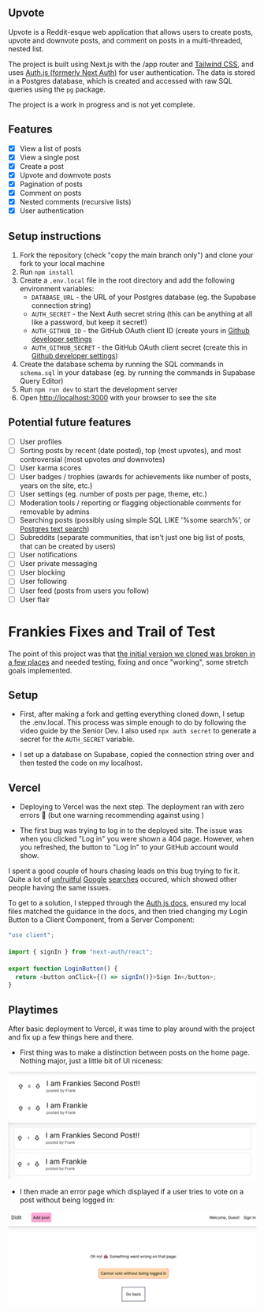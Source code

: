 ## Upvote

Upvote is a Reddit-esque web application that allows users to create posts, upvote and downvote posts, and comment on posts in a multi-threaded, nested list.

The project is built using Next.js with the /app router and [Tailwind CSS](https://tailwindcss.com/), and uses [Auth.js (formerly Next Auth)](https://authjs.dev/) for user authentication. The data is stored in a Postgres database, which is created and accessed with raw SQL queries using the `pg` package.

The project is a work in progress and is not yet complete.

## Features

- [x] View a list of posts
- [x] View a single post
- [x] Create a post
- [x] Upvote and downvote posts
- [x] Pagination of posts
- [x] Comment on posts
- [x] Nested comments (recursive lists)
- [x] User authentication

## Setup instructions

1. Fork the repository (check "copy the main branch only") and clone your fork to your local machine
2. Run `npm install`
3. Create a `.env.local` file in the root directory and add the following environment variables:
   - `DATABASE_URL` - the URL of your Postgres database (eg. the Supabase connection string)
   - `AUTH_SECRET` - the Next Auth secret string (this can be anything at all like a password, but keep it secret!)
   - `AUTH_GITHUB_ID` - the GitHub OAuth client ID (create yours in [Github developer settings](https://github.com/settings/developers)
   - `AUTH_GITHUB_SECRET` - the GitHub OAuth client secret (create this in [Github developer settings](https://github.com/settings/developers))
4. Create the database schema by running the SQL commands in `schema.sql` in your database (eg. by running the commands in Supabase Query Editor)
5. Run `npm run dev` to start the development server
6. Open [http://localhost:3000](http://localhost:3000) with your browser to see the site

## Potential future features

- [ ] User profiles
- [ ] Sorting posts by recent (date posted), top (most upvotes), and most controversial (most upvotes _and_ downvotes)
- [ ] User karma scores
- [ ] User badges / trophies (awards for achievements like number of posts, years on the site, etc.)
- [ ] User settings (eg. number of posts per page, theme, etc.)
- [ ] Moderation tools / reporting or flagging objectionable comments for removable by admins
- [ ] Searching posts (possibly using simple SQL LIKE '%some search%', or [Postgres text search](https://www.crunchydata.com/blog/postgres-full-text-search-a-search-engine-in-a-database))
- [ ] Subreddits (separate communities, that isn't just one big list of posts, that can be created by users)
- [ ] User notifications
- [ ] User private messaging
- [ ] User blocking
- [ ] User following
- [ ] User feed (posts from users you follow)
- [ ] User flair

# Frankies Fixes and Trail of Test

The point of this project was that [the initial version we cloned was broken in a few places](https://github.com/shaunchurch/didit-reddit-upvote-example) and needed testing, fixing and once "working", some stretch goals implemented.

## Setup

- First, after making a fork and getting everything cloned down, I setup the .env.local. This process was simple enough to do by following the video guide by the Senior Dev. I also used `npx auth secret` to generate a secret for the `AUTH_SECRET` variable.

- I set up a database on Supabase, copied the connection string over and then tested the code on my localhost.

## Vercel

- Deploying to Vercel was the next step. The deployment ran with zero errors 👀 (but one warning recommending against using <img>)

- The first bug was trying to log in to the deployed site. The issue was when you clicked "Log in" you were shown a 404 page. However, when you refreshed, the button to "Log In" to your GitHub account would show.

I spent a good couple of hours chasing leads on this bug trying to fix it. Quite a lot of [unfruitful](https://github.com/nextauthjs/next-auth/issues/10585) [Google](https://github.com/nextauthjs/next-auth/issues/6981) [searches](https://stackoverflow.com/questions/67715077/next-auth-receiving-404-after-login-attempt-in-deployed-vercel-application) occured, which showed other people having the same issues.

To get to a solution, I stepped through the [Auth.js docs](https://authjs.dev), ensured my local files matched the guidance in the docs, and then tried changing my Login Button to a Client Component, from a Server Component:

```javascript
"use client";

import { signIn } from "next-auth/react";

export function LoginButton() {
  return <button onClick={() => signIn()}>Sign In</button>;
}
```

## Playtimes

After basic deployment to Vercel, it was time to play around with the project and fix up a few things here and there.

- First thing was to make a distinction between posts on the home page. Nothing major, just a little bit of UI niceness:

![posts before](public/didit-post-1.png)
![posts after](public/didit-post-2.png)

- I then made an error page which displayed if a user tries to vote on a post without being logged in:

![error message](public/didit-error-1.png)
